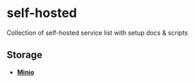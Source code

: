 # self-hosted
Collection of self-hosted service list with setup docs &amp; scripts

## Storage
 - **[Minio](./storage/minio)**
